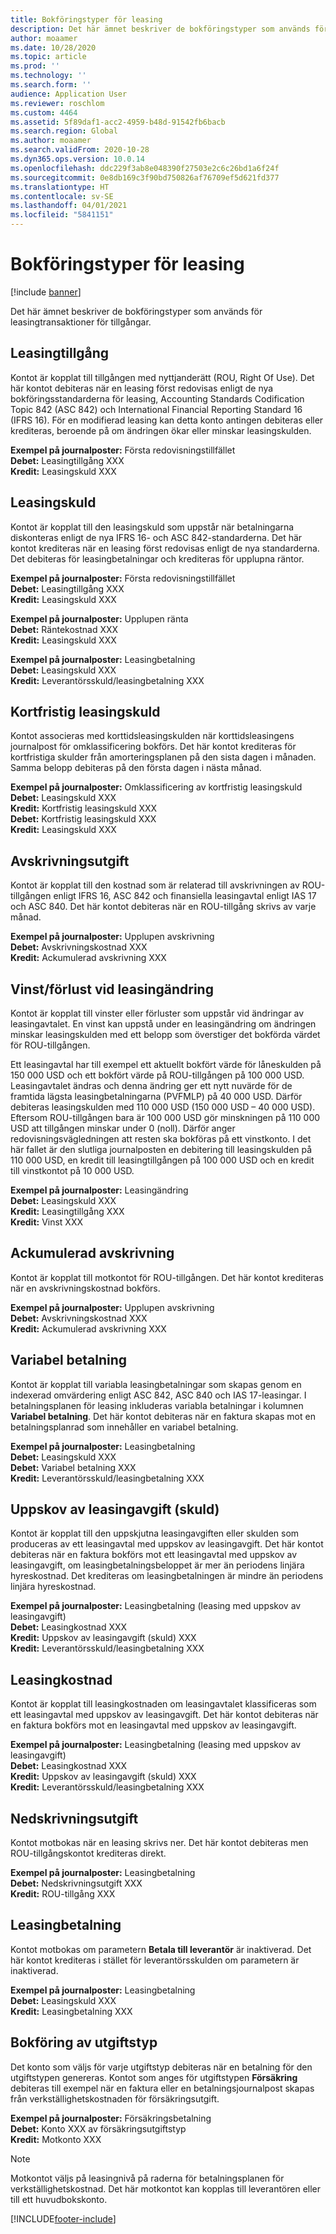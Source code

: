 ```yaml
---
title: Bokföringstyper för leasing
description: Det här ämnet beskriver de bokföringstyper som används för leasingtransaktioner för tillgångar.
author: moaamer
ms.date: 10/28/2020
ms.topic: article
ms.prod: ''
ms.technology: ''
ms.search.form: ''
audience: Application User
ms.reviewer: roschlom
ms.custom: 4464
ms.assetid: 5f89daf1-acc2-4959-b48d-91542fb6bacb
ms.search.region: Global
ms.author: moaamer
ms.search.validFrom: 2020-10-28
ms.dyn365.ops.version: 10.0.14
ms.openlocfilehash: ddc229f3ab8e048390f27503e2c6c26bd1a6f24f
ms.sourcegitcommit: 0e8db169c3f90bd750826af76709ef5d621fd377
ms.translationtype: HT
ms.contentlocale: sv-SE
ms.lasthandoff: 04/01/2021
ms.locfileid: "5841151"
---
```

# <a name="lease-posting-types"></a>Bokföringstyper för leasing

[!include [banner](../includes/banner.md)]

Det här ämnet beskriver de bokföringstyper som används för leasingtransaktioner för tillgångar.

## <a name="lease-asset"></a>Leasingtillgång

Kontot är kopplat till tillgången med nyttjanderätt (ROU, Right Of Use). Det här kontot debiteras när en leasing först redovisas enligt de nya bokföringsstandarderna för leasing, Accounting Standards Codification Topic 842 (ASC 842) och International Financial Reporting Standard 16 (IFRS 16). För en modifierad leasing kan detta konto antingen debiteras eller krediteras, beroende på om ändringen ökar eller minskar leasingskulden.

**Exempel på journalposter:** Första redovisningstillfället<br>
**Debet:** Leasingtillgång XXX<br>
**Kredit:** Leasingskuld XXX

## <a name="lease-liability"></a>Leasingskuld

Kontot är kopplat till den leasingskuld som uppstår när betalningarna diskonteras enligt de nya IFRS 16- och ASC 842-standarderna. Det här kontot krediteras när en leasing först redovisas enligt de nya standarderna. Det debiteras för leasingbetalningar och krediteras för upplupna räntor.

**Exempel på journalposter:** Första redovisningstillfället<br>
**Debet:** Leasingtillgång XXX<br>
**Kredit:** Leasingskuld XXX

**Exempel på journalposter:** Upplupen ränta<br>
**Debet:** Räntekostnad XXX<br>
**Kredit:** Leasingskuld XXX

**Exempel på journalposter:** Leasingbetalning<br>
**Debet:** Leasingskuld XXX<br>
**Kredit:** Leverantörsskuld/leasingbetalning XXX

## <a name="short-term-lease-liability"></a>Kortfristig leasingskuld

Kontot associeras med korttidsleasingskulden när korttidsleasingens journalpost för omklassificering bokförs. Det här kontot krediteras för kortfristiga skulder från amorteringsplanen på den sista dagen i månaden. Samma belopp debiteras på den första dagen i nästa månad.

**Exempel på journalposter:** Omklassificering av kortfristig leasingskuld<br>
**Debet:** Leasingskuld XXX<br>
**Kredit:** Kortfristig leasingskuld XXX<br>
**Debet:** Kortfristig leasingskuld XXX<br>
**Kredit:** Leasingskuld XXX

## <a name="depreciation-expense"></a>Avskrivningsutgift

Kontot är kopplat till den kostnad som är relaterad till avskrivningen av ROU-tillgången enligt IFRS 16, ASC 842 och finansiella leasingavtal enligt IAS 17 och ASC 840. Det här kontot debiteras när en ROU-tillgång skrivs av varje månad.

**Exempel på journalposter:** Upplupen avskrivning<br>
**Debet:** Avskrivningskostnad XXX<br>
**Kredit:** Ackumulerad avskrivning XXX

## <a name="gainloss-on-lease-modification"></a>Vinst/förlust vid leasingändring

Kontot är kopplat till vinster eller förluster som uppstår vid ändringar av leasingavtalet. En vinst kan uppstå under en leasingändring om ändringen minskar leasingskulden med ett belopp som överstiger det bokförda värdet för ROU-tillgången.

Ett leasingavtal har till exempel ett aktuellt bokfört värde för låneskulden på 150 000 USD och ett bokfört värde på ROU-tillgången på 100 000 USD. Leasingavtalet ändras och denna ändring ger ett nytt nuvärde för de framtida lägsta leasingbetalningarna (PVFMLP) på 40 000 USD. Därför debiteras leasingskulden med 110 000 USD (150 000 USD – 40 000 USD). Eftersom ROU-tillgången bara är 100 000 USD gör minskningen på 110 000 USD att tillgången minskar under 0 (noll). Därför anger redovisningsvägledningen att resten ska bokföras på ett vinstkonto. I det här fallet är den slutliga journalposten en debitering till leasingskulden på 110 000 USD, en kredit till leasingtillgången på 100 000 USD och en kredit till vinstkontot på 10 000 USD.

**Exempel på journalposter:** Leasingändring<br>
**Debet:** Leasingskuld XXX<br>
**Kredit:** Leasingtillgång XXX<br>
**Kredit:** Vinst XXX

## <a name="accumulated-depreciation"></a>Ackumulerad avskrivning

Kontot är kopplat till motkontot för ROU-tillgången. Det här kontot krediteras när en avskrivningskostnad bokförs.

**Exempel på journalposter:** Upplupen avskrivning<br>
**Debet:** Avskrivningskostnad XXX<br>
**Kredit:** Ackumulerad avskrivning XXX

## <a name="variable-payment"></a>Variabel betalning

Kontot är kopplat till variabla leasingbetalningar som skapas genom en indexerad omvärdering enligt ASC 842, ASC 840 och IAS 17-leasingar. I betalningsplanen för leasing inkluderas variabla betalningar i kolumnen **Variabel betalning**. Det här kontot debiteras när en faktura skapas mot en betalningsplanrad som innehåller en variabel betalning.

**Exempel på journalposter:** Leasingbetalning<br>
**Debet:** Leasingskuld XXX<br>
**Debet:** Variabel betalning XXX<br>
**Kredit:** Leverantörsskuld/leasingbetalning XXX

## <a name="deferred-rent-asset-liability"></a>Uppskov av leasingavgift (skuld)

Kontot är kopplat till den uppskjutna leasingavgiften eller skulden som produceras av ett leasingavtal med uppskov av leasingavgift. Det här kontot debiteras när en faktura bokförs mot ett leasingavtal med uppskov av leasingavgift, om leasingbetalningsbeloppet är mer än periodens linjära hyreskostnad. Det krediteras om leasingbetalningen är mindre än periodens linjära hyreskostnad.

**Exempel på journalposter:** Leasingbetalning (leasing med uppskov av leasingavgift)<br>
**Debet:** Leasingkostnad XXX<br>
**Kredit:** Uppskov av leasingavgift (skuld) XXX<br>
**Kredit:** Leverantörsskuld/leasingbetalning XXX

## <a name="lease-expense"></a>Leasingkostnad

Kontot är kopplat till leasingkostnaden om leasingavtalet klassificeras som ett leasingavtal med uppskov av leasingavgift. Det här kontot debiteras när en faktura bokförs mot en leasingavtal med uppskov av leasingavgift.

**Exempel på journalposter:** Leasingbetalning (leasing med uppskov av leasingavgift)<br>
**Debet:** Leasingkostnad XXX<br>
**Kredit:** Uppskov av leasingavgift (skuld) XXX<br>
**Kredit:** Leverantörsskuld/leasingbetalning XXX

## <a name="impairment-expense"></a>Nedskrivningsutgift

Kontot motbokas när en leasing skrivs ner. Det här kontot debiteras men ROU-tillgångskontot krediteras direkt.

**Exempel på journalposter:** Leasingbetalning<br>
**Debet:** Nedskrivningsutgift XXX<br>
**Kredit:** ROU-tillgång XXX

## <a name="lease-payment"></a>Leasingbetalning

Kontot motbokas om parametern **Betala till leverantör** är inaktiverad. Det här kontot krediteras i stället för leverantörsskulden om parametern är inaktiverad.

**Exempel på journalposter:** Leasingbetalning<br>
**Debet:** Leasingskuld XXX<br>
**Kredit:** Leasingbetalning XXX

## <a name="expense-type-postings"></a>Bokföring av utgiftstyp

Det konto som väljs för varje utgiftstyp debiteras när en betalning för den utgiftstypen genereras. Kontot som anges för utgiftstypen **Försäkring** debiteras till exempel när en faktura eller en betalningsjournalpost skapas från verkställighetskostnaden för försäkringsutgift.

**Exempel på journalposter:** Försäkringsbetalning<br>
**Debet:** Konto XXX av försäkringsutgiftstyp<br>
**Kredit:** Motkonto XXX

> [!NOTE]
> Motkontot väljs på leasingnivå på raderna för betalningsplanen för verkställighetskostnad. Det här motkontot kan kopplas till leverantören eller till ett huvudbokskonto.


[!INCLUDE[footer-include](../../includes/footer-banner.md)]

